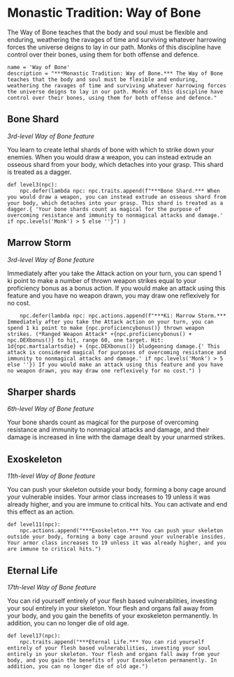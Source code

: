 # Monastic Tradition: Way of Bone
The Way of Bone teaches that the body and soul must be flexible and enduring, weathering the ravages of time and surviving whatever harrowing forces the universe deigns to lay in our path. Monks of this discipline have control over their bones, using them for both offense and defence.

```
name = 'Way of Bone'
description = "***Monastic Tradition: Way of Bone.*** The Way of Bone teaches that the body and soul must be flexible and enduring, weathering the ravages of time and surviving whatever harrowing forces the universe deigns to lay in our path. Monks of this discipline have control over their bones, using them for both offense and defence."
```

## Bone Shard
*3rd-level Way of Bone feature*

You learn to create lethal shards of bone with which to strike down your enemies. When you would draw a weapon, you can instead extrude an osseous shard from your body, which detaches into your grasp. This shard is treated as a dagger.

```
def level3(npc):
    npc.defer(lambda npc: npc.traits.append(f"***Bone Shard.*** When you would draw a weapon, you can instead extrude an osseous shard from your body, which detaches into your grasp. This shard is treated as a dagger.{ 'Your bone shards count as magical for the purpose of overcoming resistance and immunity to nonmagical attacks and damage.' if npc.levels('Monk') > 5 else ''}") )
```

## Marrow Storm
*3rd-level Way of Bone feature*

Immediately after you take the Attack action on your turn, you can spend 1 ki point to make a number of thrown weapon strikes equal to your proficiency bonus as a bonus action. If you would make an attack using this feature and you have no weapon drawn, you may draw one reflexively for no cost.

```
    npc.defer(lambda npc: npc.actions.append(f"***Ki: Marrow Storm.*** Immediately after you take the Attack action on your turn, you can spend 1 ki point to make {npc.proficiencybonus()} thrown weapon strikes. (*Ranged Weapon Attack* +{npc.proficiencybonus() + npc.DEXbonus()} to hit, range 60, one target. Hit: 1d{npc.martialartsdie} + {npc.DEXbonus()} bludgeoning damage.{' This attack is considered magical for purposes of overcoming resistance and immunity to nonmagical attacks and damage.' if npc.levels('Monk') > 5 else ''}) If you would make an attack using this feature and you have no weapon drawn, you may draw one reflexively for no cost.") )
```

## Sharper shards
*6th-level Way of Bone feature*

Your bone shards count as magical for the purpose of overcoming resistance and immunity to nonmagical attacks and damage, and their damage is increased in line with the damage dealt by your unarmed strikes.

## Exoskeleton
*11th-level Way of Bone feature*

You can push your skeleton outside your body, forming a bony cage around your vulnerable insides. Your armor class increases to 19 unless it was already higher, and you are immune to critical hits. You can activate and end this effect as an action.

```
def level11(npc):
    npc.actions.append("***Exoskeleton.*** You can push your skeleton outside your body, forming a bony cage around your vulnerable insides. Your armor class increases to 19 unless it was already higher, and you are immune to critical hits.")
```

## Eternal Life
*17th-level Way of Bone feature*

You can rid yourself entirely of your flesh based vulnerabilities, investing your soul entirely in your skeleton. Your flesh and organs fall away from your body, and you gain the benefits of your exoskeleton permanently. In addition, you can no longer die of old age.

```
def level17(npc):
    npc.traits.append("***Eternal Life.*** You can rid yourself entirely of your flesh based vulnerabilities, investing your soul entirely in your skeleton. Your flesh and organs fall away from your body, and you gain the benefits of your Exoskeleton permanently. In addition, you can no longer die of old age.")
```

